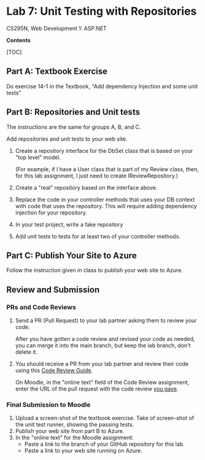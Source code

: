 # Lab 7: Unit Testing with Repositories
 CS295N, Web Development 1: ASP.NET

**Contents**

[TOC]

## Part A: Textbook Exercise

Do exercise 14-1 in the Textbook, "Add dependency Injection and some unit tests"

## Part B: Repositories and Unit tests

The instructions are the same for groups A, B, and C.

Add repositories and unit tests to your web site.

1. Create a repository interface for the DbSet class that is based on your "top level" model.

   (For example, if I have a User class that is part of my Review class, then, for this lab assignment, I just need to create IReviewRepository.)
2. Create a "real" repository based on the interface above.
3. Replace the code in your controller methods that uses your DB context with code that uses the repository. This will require adding dependency injection for your repository.
4. In your test project, write a fake repository
5. Add unit tests to tests for at least two of your controller methods.



## Part C: Publish Your Site to Azure

Follow the instruction given in class to publish your web site to Azure.



## Review and Submission

### PRs and Code Reviews

1. Send a PR (Pull Request) to your lab partner asking them to review your code. 

   After you have gotten a code review and revised your code as needed, you can merge it into the main branch, but keep the lab branch, don't delete it.

2. You should receive a PR from your lab partner and review their code using this [Code Review Guide](../CodeReviewGuide.html).

   On Moodle, in the "online text" field of the Code Review assignment, enter the URL of the pull request with the code review <u>you gave</u>.

### Final Submission to Moodle

1.  Upload a screen-shot of the textbook exercise. Take of screen-shot of the unit test runner, showing the passing tests.
2.  Publish your web site from part B to Azure.
3.  In the "online text" for the Moodle assignment:
    - Paste a link to the branch of your GitHub repository for this lab.
    - Paste a link to your web site running on Azure.